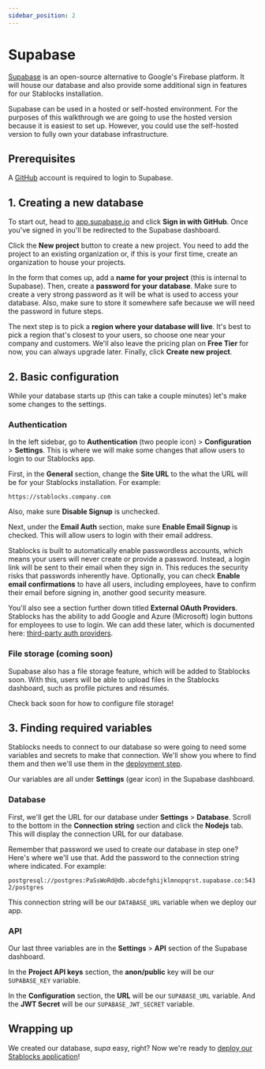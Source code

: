 ```yaml
---
sidebar_position: 2
---
```


# Supabase

[Supabase](https://supabase.com/) is an open-source alternative to Google's Firebase platform. It will house our database and also provide some additional sign in features for our Stablocks installation.

Supabase can be used in a hosted or self-hosted environment. For the purposes of this walkthrough we are going to use the hosted version because it is easiest to set up. However, you could use the self-hosted version to fully own your database infrastructure.

## Prerequisites

A [GitHub](https://github.com) account is required to login to Supabase.

## 1. Creating a new database

To start out, head to [app.supabase.io](https://app.supbase.io) and click **Sign in with GitHub**. Once you've signed in you'll be redirected to the Supabase dashboard.

Click the **New project** button to create a new project. You need to add the project to an existing organization or, if this is your first time, create an organization to house your projects.

In the form that comes up, add a **name for your project** (this is internal to Supabase). Then, create a **password for your database**. Make sure to create a very strong password as it will be what is used to access your database. Also, make sure to store it somewhere safe because we will need the password in future steps.

The next step is to pick a **region where your database will live**. It's best to pick a region that's closest to your users, so choose one near your company and customers. We'll also leave the pricing plan on **Free Tier** for now, you can always upgrade later. Finally, click **Create new project**.

## 2. Basic configuration

While your database starts up (this can take a couple minutes) let's make some changes to the settings.

### Authentication

In the left sidebar, go to **Authentication** (two people icon) > **Configuration** > **Settings**. This is where we will make some changes that allow users to login to our Stablocks app.

First, in the **General** section, change the **Site URL** to the what the URL will be for your Stablocks installation. For example:

`https://stablocks.company.com`

Also, make sure **Disable Signup** is unchecked.

Next, under the **Email Auth** section, make sure **Enable Email Signup** is checked. This will allow users to login with their email address.

Stablocks is built to automatically enable passwordless accounts, which means your users will never create or provide a password. Instead, a login link will be sent to their email when they sign in. This reduces the security risks that passwords inherently have. Optionally, you can check **Enable email confirmations** to have all users, including employees, have to confirm their email before signing in, another good security measure.

You'll also see a section further down titled **External OAuth Providers**. Stablocks has the ability to add Google and Azure (Microsoft) login buttons for employees to use to login. We can add these later, which is documented here: [third-party auth providers](third-party-login).

### File storage (coming soon)

Supabase also has a file storage feature, which will be added to Stablocks soon. With this, users will be able to upload files in the Stablocks dashboard, such as profile pictures and résumés.

Check back soon for how to configure file storage!

## 3. Finding required variables

Stablocks needs to connect to our database so were going to need some variables and secrets to make that connection. We'll show you where to find them and then we'll use them in the [deployment step](deployment).

Our variables are all under **Settings** (gear icon) in the Supabase dashboard.

### Database

First, we'll get the URL for our database under **Settings** > **Database**. Scroll to the bottom in the **Connection string** section and click the **Nodejs** tab. This will display the connection URL for our database.

Remember that password we used to create our database in step one? Here's where we'll use that. Add the password to the connection string where indicated. For example:

`postgresql://postgres:PaSsWoRd@db.abcdefghijklmnopqrst.supabase.co:5432/postgres`

This connection string will be our `DATABASE_URL` variable when we deploy our app.

### API

Our last three variables are in the **Settings** > **API** section of the Supabase dashboard.

In the **Project API keys** section, the **anon/public** key will be our `SUPABASE_KEY` variable.

In the **Configuration** section, the **URL** will be our `SUPABASE_URL` variable. And the **JWT Secret** will be our `SUPABASE_JWT_SECRET` variable.

## Wrapping up

We created our database, *supa* easy, right? Now we're ready to [deploy our Stablocks application](deployment)!
 